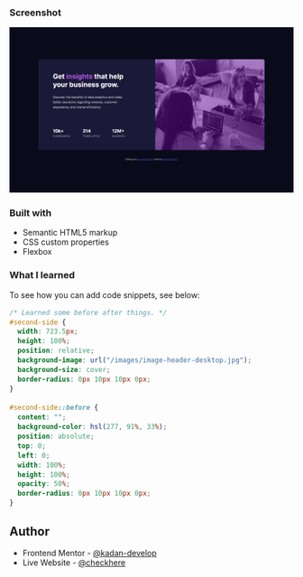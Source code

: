 ### Screenshot

![](/images/screenshot.png)

### Built with

- Semantic HTML5 markup
- CSS custom properties
- Flexbox

### What I learned

To see how you can add code snippets, see below:

```css
/* Learned some before after things. */
#second-side {
  width: 723.5px;
  height: 100%;
  position: relative;
  background-image: url("/images/image-header-desktop.jpg");
  background-size: cover;
  border-radius: 0px 10px 10px 0px;
}

#second-side::before {
  content: "";
  background-color: hsl(277, 91%, 33%);
  position: absolute;
  top: 0;
  left: 0;
  width: 100%;
  height: 100%;
  opacity: 50%;
  border-radius: 0px 10px 10px 0px;
}
```

## Author

- Frontend Mentor - [@kadan-develop](https://www.frontendmentor.io/profile/kadan-develop)
- Live Website - [@checkhere](https://agitated-nightingale-4547ef.netlify.app/)
